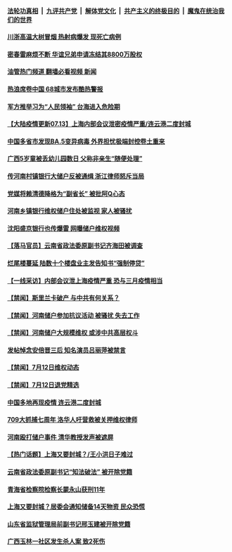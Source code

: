 ####  [法轮功真相](../../../../basic/blob/master/README.md?t=07131131) &nbsp;|&nbsp; [九评共产党](../../../../9ping.md/blob/master/README.md?t=07131131) &nbsp;|&nbsp; [解体党文化](../../../../jtdwh.md/blob/master/README.md?t=07131131)  &nbsp;|&nbsp; [共产主义的终极目的](../../../../gczydzjmd.md/blob/master/README.md?t=07131131) &nbsp;|&nbsp; [魔鬼在统治我们的世界](../../../../mgztzwmdsj.md/blob/master/README.md?t=07131131) 

#### [川浙高温大树冒烟 热射病爆发 现死亡病例](../pages/prog204/a103477996.md?t=07131131) 

#### [密春雷麻烦不断 华谊兄弟申请冻结其8800万股权](../pages/prog204/a103477993.md?t=07131131) 

#### [油管热门频道 翻墙必看视频 新闻](http://45.76.130.85:81/youtube.html?07131131)

#### [热浪席卷中国 68城市发布酷热警报](../pages/prog204/a103477926.md?t=07131131) 

#### [军方推举习为“人民领袖” 台海进入危险期](../pages/prog204/a103477930.md?t=07131131) 

#### [【大陆疫情更新07.13】上海内部会议泄密疫情严重/连云港二度封城](../pages/prog204/a103466333.md?t=07131131) 

#### [中国多省市发现BA.5变异病毒 外界担忧极端封控卷土重来](../pages/prog204/a103477829.md?t=07131131) 

#### [广西5岁童被丢幼儿园数日 父称非亲生“随便处理”](../pages/prog204/a103477815.md?t=07131131) 

#### [传河南村镇银行大储户反被通缉 浙江律师怒斥当局](../pages/prog204/a103477786.md?t=07131131) 

#### [党媒将赖清德降格为“副省长” 被批阿Q心态](../pages/prog204/a103477767.md?t=07131131) 

#### [河南乡镇银行维权储户住处被监视 家人被骚扰](../pages/prog204/a103477761.md?t=07131131) 

#### [沈阳盛京银行也传爆雷 网曝储户维权视频](../pages/prog204/a103477712.md?t=07131131) 

#### [【落马官员】云南省政法委原副书记齐海田被调查](../pages/prog204/a103477684.md?t=07131131) 

#### [烂尾楼蔓延 陆数十个楼盘业主发告知书“强制停贷”](../pages/prog204/a103477673.md?t=07131131) 

#### [【一线采访】内部会议泄上海疫情严重 恐与三月疫情相当](../pages/prog204/a103477690.md?t=07131131) 

#### [【禁闻】斯里兰卡破产 与中共有何关系？](../pages/prog204/a103477598.md?t=07131131) 

#### [【禁闻】河南储户参加抗议活动 被骚扰 失去工作](../pages/prog204/a103477575.md?t=07131131) 

#### [【禁闻】河南储户大规模维权 或涉中共高层权斗](../pages/prog204/a103477594.md?t=07131131) 


#### [发帖悼念安倍晋三后 知名演员吕丽萍被禁言](../pages/prog204/a103477561.md?t=07131131) 

#### [【禁闻】7月12日维权动态](../pages/prog204/a103477573.md?t=07131131) 

#### [【禁闻】7月12日退党精选](../pages/prog204/a103477574.md?t=07131131) 

#### [中国多地再现疫情 连云港二度封城](../pages/prog204/a103477370.md?t=07131131) 

#### [709大抓捕七周年 洛华人吁营救被关押维权律师](../pages/prog204/a103477374.md?t=07131131) 

#### [河南殴打储户事件 清华教授发声被遮屏](../pages/prog204/a103477372.md?t=07131131) 

#### [【热门话题】上海又要封城？/王小洪日子难过](../pages/prog204/a103477358.md?t=07131131) 

#### [云南省政法委原副书记“知法破法” 被开除党籍](../pages/prog204/a103477382.md?t=07131131) 

#### [青海省检察院检察长蒙永山获刑11年](../pages/prog204/a103477353.md?t=07131131) 

#### [上海又要封城？居委会通知储备14天物资 民众恐慌](../pages/prog204/a103477357.md?t=07131131) 

#### [山东省监狱管理局前副书记邢玉建被开除党籍](../pages/prog204/a103477328.md?t=07131131) 

#### [广西玉林一社区发生杀人案 致2死伤](../pages/prog204/a103477310.md?t=07131131) 

<img src='http://gfw-breaker.win/goodnews/indexes/prog204.md' width='0px' height='0px'/>
